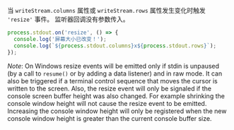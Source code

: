 <!-- YAML
added: v0.7.7
-->

当 `writeStream.columns` 属性或 `writeStream.rows` 属性发生变化时触发 `'resize'` 事件。
监听器回调没有参数传入。

```js
process.stdout.on('resize', () => {
  console.log('屏幕大小已改变！');
  console.log(`${process.stdout.columns}x${process.stdout.rows}`);
});
```

*Note*: On Windows resize events will be emitted only if stdin is unpaused
(by a call to `resume()` or by adding a data listener) and in raw mode. It can
also be triggered if a terminal control sequence that moves the cursor is
written to the screen. Also, the resize event will only be signaled if the
console screen buffer height was also changed. For example shrinking the
console window height will not cause the resize event to be emitted. Increasing
the console window height will only be registered when the new console window
height is greater than the current console buffer size.

